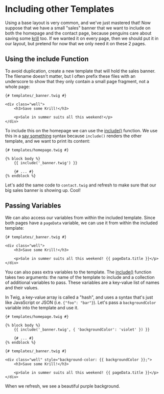 # Including other Templates

Using a base layout is very common, and we've just mastered that! Now suppose
that we have a small "sales" banner that we want to include on both the homepage
and the contact page, because penguins care about saving some [krill][krill] too.
If we wanted it on every page, then we should put it in our layout, but pretend 
for now that we only need it on these 2 pages.

## Using the include Function

To avoid duplication, create a new template that will hold the sales banner.
The filename doesn't matter, but I often prefix these files with an underscore
to show that they only contain a small page fragment, not a whole page:

```html+jinja
{# templates/_banner.twig #}

<div class="well">
    <h3>Save some Krill!</h3>

    <p>Sale in summer suits all this weekend!</p>
</div>
```

To include this on the homepage we can use the [include()][include] function. We use
this in a [say something][say_something_syntax] syntax because `include()` renders
the other template, and we want to print its content:

```html+jinja
{# templates/homepage.twig #}

{% block body %}
    {{ include('_banner.twig') }}

    {# ... #}
{% endblock %}
```

Let's add the same code to `contact.twig` and refresh to make sure that
our big sales banner is showing up. Cool!

## Passing Variables

We can also access our variables from within the included template. Since
both pages have a `pageData` variable, we can use it from within the included
template:

```html+jinja
{# templates/_banner.twig #}

<div class="well">
    <h3>Save some Krill!</h3>

    <p>Sale in summer suits all this weekend! {{ pageData.title }}</p>
</div>
```

You can also pass extra variables to the template. The [include()][include] function
takes two arguments: the name of the template to include and a collection
of additional variables to pass. These variables are a key-value list of names
and their values.

In Twig, a key-value array is called a "hash", and uses a syntax that's just
like JavaScript or JSON (i.e. `{"foo": "bar"}`). Let's pass a `backgroundColor`
variable into the template and use it.

```html+jinja
{# templates/homepage.twig #}

{% block body %}
    {{ include('_banner.twig', { 'backgroundColor': 'violet' }) }}

    {# ... #}
{% endblock %}
```

```html+jinja
{# templates/_banner.twig #}

<div class="well" style="background-color: {{ backgroundColor }};">
    <h3>Save some Krill!</h3>

    <p>Sale in summer suits all this weekend! {{ pageData.title }}</p>
</div>
```

When we refresh, we see a beautiful purple background.

[krill]: http://www.seaworld.org/infobooks/penguins/diet.html
[include]: http://twig.sensiolabs.org/doc/functions/include.html
[say_something_syntax]: https://knpuniversity.com/screencast/twig/basics#the-say-something-syntax-code-code

